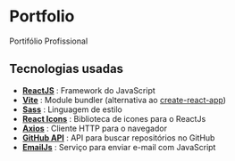 # Portfolio

Portifólio Profissional

## Tecnologias usadas

- [**ReactJS**](https://reactjs.org/) : Framework do JavaScript
- [**Vite**](https://vitejs.dev/) : Module bundler (alternativa ao [create-react-app](https://github.com/facebook/create-react-app))
- [**Sass**](https://sass-lang.com/) : Linguagem de estilo
- [**React Icons**](https://react-icons.github.io/react-icons/) : Biblioteca de icones para o ReactJs
- [**Axios**](https://axios-http.com/) : Cliente HTTP para o navegador
- [**GitHub API**](https://docs.github.com/en/rest) : API para buscar repositórios no GitHub
- [**EmailJs**](https://www.emailjs.com/) : Serviço para enviar e-mail com JavaScript

